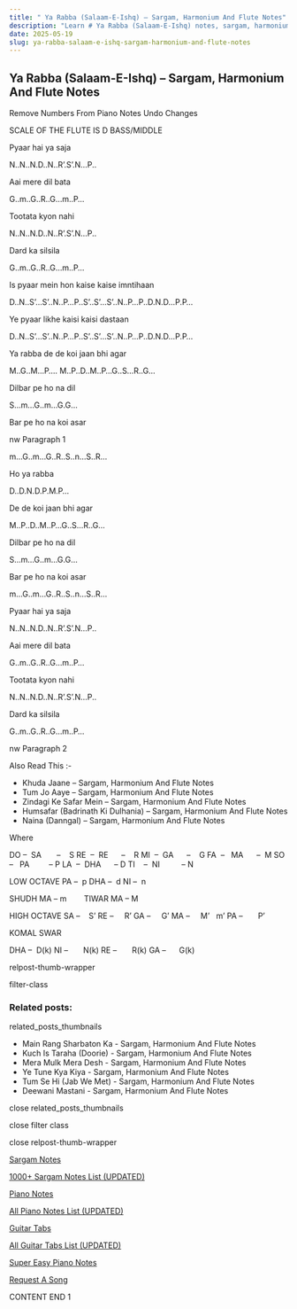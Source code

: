 ```yaml
---
title: " Ya Rabba (Salaam-E-Ishq) – Sargam, Harmonium And Flute Notes"
description: "Learn # Ya Rabba (Salaam-E-Ishq) notes, sargam, harmonium notations and flute notes. Easy step-by-step tutorial for beginners."
date: 2025-05-19
slug: ya-rabba-salaam-e-ishq-sargam-harmonium-and-flute-notes
---
```


## Ya Rabba (Salaam-E-Ishq) – Sargam, Harmonium And Flute Notes

Remove Numbers From Piano Notes
Undo Changes

SCALE OF THE FLUTE IS D BASS/MIDDLE

Pyaar hai ya saja

N..N..N.D..N..R’.S’.N…P..

Aai mere dil bata

G..m..G..R..G…m..P…

Tootata kyon nahi

N..N..N.D..N..R’.S’.N…P..

Dard ka silsila

G..m..G..R..G…m..P…

Is pyaar mein hon kaise kaise imntihaan

D..N..S’…S’..N..P…P..S’..S’…S’..N..P…P..D.N.D…P.P…

Ye pyaar likhe kaisi kaisi dastaan

D..N..S’…S’..N..P…P..S’..S’…S’..N..P…P..D.N.D…P.P…

Ya rabba de de koi jaan bhi agar

M..G..M…P…. M..P..D..M..P…G..S…R..G…

Dilbar pe ho na dil

S…m…G..m…G.G…

Bar pe ho na koi asar

nw Paragraph 1

m…G..m…G..R..S..n…S..R…

Ho ya rabba

D..D.N.D.P.M.P…

De de koi jaan bhi agar

M..P..D..M..P…G..S…R..G…

Dilbar pe ho na dil

S…m…G..m…G.G…

Bar pe ho na koi asar

m…G..m…G..R..S..n…S..R…

Pyaar hai ya saja

N..N..N.D..N..R’.S’.N…P..

Aai mere dil bata

G..m..G..R..G…m..P…

Tootata kyon nahi

N..N..N.D..N..R’.S’.N…P..

Dard ka silsila

G..m..G..R..G…m..P…

nw Paragraph 2

Also Read This :-

- Khuda Jaane – Sargam, Harmonium And Flute Notes
- Tum Jo Aaye – Sargam, Harmonium And Flute Notes
- Zindagi Ke Safar Mein – Sargam, Harmonium And Flute Notes
- Humsafar (Badrinath Ki Dulhania) – Sargam, Harmonium And Flute Notes
- Naina (Danngal) – Sargam, Harmonium And Flute Notes

Where

DO –  SA       –    S
RE  –  RE      –    R
MI  –  GA      –    G
FA  –   MA      –  M
SO  –   PA         – P
LA  –  DHA      – D
TI    –  NI          – N

LOW OCTAVE
PA –  p
DHA –  d
NI –  n

SHUDH MA – m        TIWAR MA – M

HIGH OCTAVE
SA –    S’
RE –     R’
GA –     G’
MA –     M’   m’
PA –       P’

KOMAL SWAR

DHA –  D(k)
NI –       N(k)
RE –       R(k)
GA –      G(k)

relpost-thumb-wrapper

filter-class

### Related posts:

related_posts_thumbnails

- Main Rang Sharbaton Ka - Sargam, Harmonium And Flute Notes
- Kuch Is Taraha (Doorie) - Sargam, Harmonium And Flute Notes
- Mera Mulk Mera Desh - Sargam, Harmonium And Flute Notes
- Ye Tune Kya Kiya - Sargam, Harmonium And Flute Notes
- Tum Se Hi (Jab We Met) - Sargam, Harmonium And Flute Notes
- Deewani Mastani - Sargam, Harmonium And Flute Notes

close related_posts_thumbnails

close filter class

close relpost-thumb-wrapper

[Sargam Notes](/sargam-notes.html)

[1000+ Sargam Notes List (UPDATED)](/all-songs-list-sargam-notes.html)

[Piano Notes](/piano-notes.html)

[All Piano Notes List (UPDATED)](/all-songs-list-piano-notes.html)

[Guitar Tabs](/guitar-tabs.html)

[All Guitar Tabs List (UPDATED)](/all-songs-list-guitar-tabs.html)

[Super Easy Piano Notes](https://studywall.in/)

[Request A Song](/request-a-song.html)

CONTENT END 1
